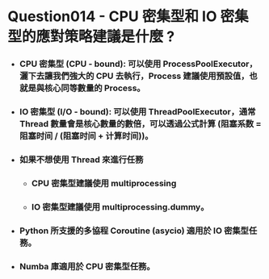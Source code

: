 Question014 - CPU 密集型和 IO 密集型的應對策略建議是什麼 ?
=====
* ### CPU 密集型 (CPU - bound): 可以使用 ProcessPoolExecutor，灑下去讓我們強大的 CPU 去執行，Process 建議使用預設值，也就是與核心同等數量的 Process。
* ### IO 密集型 (I/O - bound): 可以使用 ThreadPoolExecutor，通常 Thread 數量會是核心數量的數倍，可以透過公式計算 (阻塞系数 = 阻塞时间 / (阻塞时间 + 计算时间))。
* ### 如果不想使用 Thread 來進行任務
    * ### CPU 密集型建議使用 multiprocessing
    * ### IO 密集型建議使用 multiprocessing.dummy。
* ### Python 所支援的多協程 Coroutine (asycio) 適用於 IO 密集型任務。
* ### Numba 庫適用於 CPU 密集型任務。
<br />
